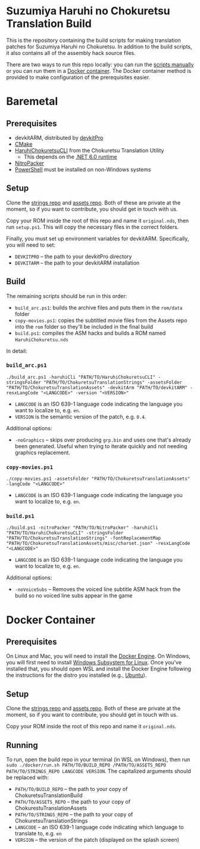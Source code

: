 # Suzumiya Haruhi no Chokuretsu Translation Build

This is the repository containing the build scripts for making translation patches for Suzumiya Haruhi no Chokuretsu. In addition to the build scripts, it also contains all of the assembly hack source files.

There are two ways to run this repo locally: you can run the [scripts manually](#baremetal) or you can run them in a [Docker container](#docker-container).
The Docker container method is provided to make configuration of the prerequisites easier.

# Baremetal

## Prerequisites
* devkitARM, distributed by [devkitPro](https://devkitpro.org/)
* [CMake](https://cmake.org/)
* [HaruhiChokuretsuCLI](https://github.com/haroohie-club/ChokuretsuTranslationUtility) from the Chokuretsu Translation Utility
  - This depends on the [.NET 6.0 runtime](https://dotnet.microsoft.com/en-us/download/dotnet/6.0)
* [NitroPacker](https://github.com/haroohie-club/NitroPacker/)
* [PowerShell](https://github.com/PowerShell/PowerShell) must be installed on non-Windows systems

## Setup
Clone the [strings repo](https://github.com/haroohie-club/ChokuretsuTranslationStrings) and [assets repo](https://github.com/haroohie-club/ChokuretsuTranslationAssets). Both of these are private at the moment, so if you want to contribute, you should get in touch with us.

Copy your ROM inside the root of this repo and name it `original.nds`, then run `setup.ps1`. This will copy the necessary files in the correct folders.

Finally, you must set up environment variables for devkitARM. Specifically, you will need to set:

* `DEVKITPRO` &ndash; the path to your devkitPro directory
* `DEVKITARM` &ndash; the path to your devkitARM installation

## Build
The remaining scripts should be run in this order:

* `build_arc.ps1`: builds the archive files and puts them in the `rom/data` folder
* `copy-movies.ps1`: copies the subtitled movie files from the Assets repo into the `rom` folder so they'll be included in the final build
* `build.ps1`: compiles the ASM hacks and builds a ROM named `HaruhiChokuretsu.nds`

In detail:

### `build_arc.ps1`
`./build_arc.ps1 -haruhiCli "PATH/TO/HaruhiChokuretsuCLI" -stringsFolder "PATH/TO/ChokuretsuTranslationStrings" -assetsFolder "PATH/TO/ChokuretsuTranslationAssets" -devkitArm "PATH/TO/devkitARM" -resxLangCode "<LANGCODE>" -version "<VERSION>"`

* `LANGCODE` is an ISO 639-1 language code indicating the language you want to localize to, e.g. `en`.
* `VERSION` is the semantic version of the patch, e.g. `0.4`.

Additional options:
* `-noGraphics` &ndash; skips over producing `grp.bin` and uses one that's already been generated. Useful when trying to iterate quickly and not needing graphics replacement.

### `copy-movies.ps1`
`./copy-movies.ps1 -assetsFolder "PATH/TO/ChokuretsuTranslationAssets" -langCode "<LANGCODE>"`

* `LANGCODE` is an ISO 639-1 language code indicating the language you want to localize to, e.g. `en`.

### `build.ps1`
`./build.ps1 -nitroPacker "PATH/TO/NitroPacker" -haruhiCli "PATH/TO/HaruhiChokuretsuCLI" -stringsFolder "PATH/TO/ChokuretsuTranslationStrings" -fontReplacementMap "PATH/TO/ChokuretsuTranslationAssets/misc/charset.json" -resxLangCode "<LANGCODE>"`

* `LANGCODE` is an ISO 639-1 language code indicating the language you want to localize to, e.g. `en`.

Additional options:
* `-noVoiceSubs` &ndash; Removes the voiced line subtitle ASM hack from the build so no voiced line subs appear in the game

# Docker Container

## Prerequisites
On Linux and Mac, you will need to install the [Docker Engine](https://docs.docker.com/engine/install/). On Windows, you will first need to
install [Windows Subsystem for Linux](https://learn.microsoft.com/en-us/windows/wsl/install). Once you've installed that, you should open WSL
and install the Docker Engine following the instructions for the distro you installed (e.g., [Ubuntu](https://docs.docker.com/engine/install/ubuntu/)).

## Setup
Clone the [strings repo](https://github.com/haroohie-club/ChokuretsuTranslationStrings) and [assets repo](https://github.com/haroohie-club/ChokuretsuTranslationAssets). Both of these are private at the moment, so if you want to contribute, you should get in touch with us.

Copy your ROM inside the root of this repo and name it `original.nds`.

## Running
To run, open the build repo in your terminal (in WSL on Windows), then run `sudo ./docker/run.sh PATH/TO/BUILD_REPO /PATH/TO/ASSETS_REPO PATH/TO/STRINGS_REPO LANGCODE VERSION`. The capitalized arguments should be replaced with:
* `PATH/TO/BUILD_REPO` &ndash; the path to your copy of ChokuretsuTranslationBuild
* `PATH/TO/ASSETS_REPO` &ndash; the path to your copy of ChokurestuTranslationAssets
* `PATH/TO/STRINGS_REPO` &ndash; the path to your copy of ChokuretsuTranslationStrings
* `LANGCODE` &ndash; an ISO 639-1 language code indicating which language to translate to, e.g. `en`
* `VERSION` &ndash; the version of the patch (displayed on the splash screen)